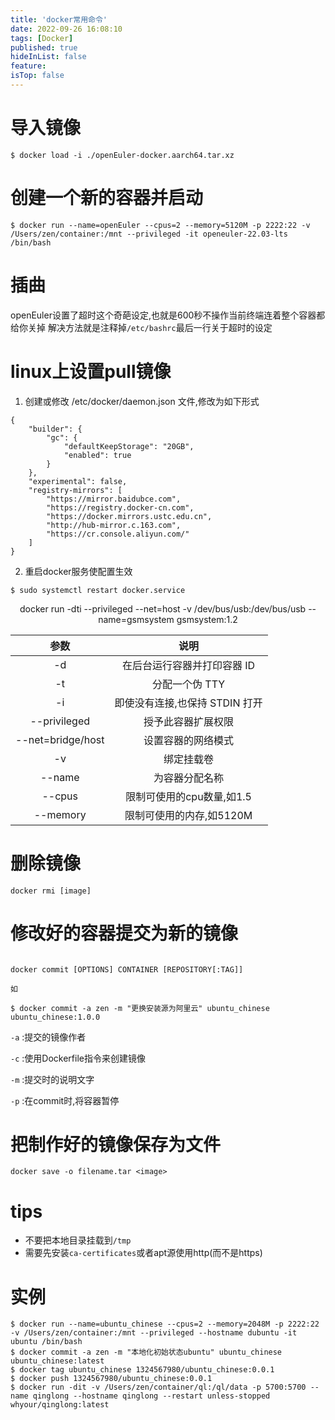```yaml
---
title: 'docker常用命令'
date: 2022-09-26 16:08:10
tags: [Docker]
published: true
hideInList: false
feature: 
isTop: false
---
```

# 导入镜像

```shell
$ docker load -i ./openEuler-docker.aarch64.tar.xz
```

# 创建一个新的容器并启动

```shell
$ docker run --name=openEuler --cpus=2 --memory=5120M -p 2222:22 -v /Users/zen/container:/mnt --privileged -it openeuler-22.03-lts /bin/bash
```

# 插曲

openEuler设置了超时这个奇葩设定,也就是600秒不操作当前终端连着整个容器都给你关掉
解决方法就是注释掉`/etc/bashrc`最后一行关于超时的设定

# linux上设置pull镜像

1. 创建或修改 /etc/docker/daemon.json 文件,修改为如下形式
```shell
{
    "builder": {
        "gc": {
            "defaultKeepStorage": "20GB", 
            "enabled": true
        }
    }, 
    "experimental": false, 
    "registry-mirrors": [
        "https://mirror.baidubce.com", 
        "https://registry.docker-cn.com", 
        "https://docker.mirrors.ustc.edu.cn", 
        "http://hub-mirror.c.163.com", 
        "https://cr.console.aliyun.com/"
    ]
}
```

2. 重启docker服务使配置生效

```shell
$ sudo systemctl restart docker.service
```

<center>docker run -dti --privileged --net=host -v /dev/bus/usb:/dev/bus/usb --name=gsmsystem gsmsystem:1.2</center>

|参数|说明|
|:---:|:---:|
|-d|在后台运行容器并打印容器 ID|
|-t|分配一个伪 TTY|
|-i|即使没有连接,也保持 STDIN 打开|
|--privileged|授予此容器扩展权限|
|--net=bridge/host|设置容器的网络模式|
|-v|绑定挂载卷|
|--name|为容器分配名称|
|--cpus|限制可使用的cpu数量,如1.5|
|--memory|限制可使用的内存,如5120M|

# 删除镜像

```shell
docker rmi [image]
```
# 修改好的容器提交为新的镜像

```shell

docker commit [OPTIONS] CONTAINER [REPOSITORY[:TAG]]

如

$ docker commit -a zen -m "更换安装源为阿里云" ubuntu_chinese ubuntu_chinese:1.0.0

```

`-a` :提交的镜像作者

`-c` :使用Dockerfile指令来创建镜像

`-m` :提交时的说明文字

`-p` :在commit时,将容器暂停

# 把制作好的镜像保存为文件

```shell
docker save -o filename.tar <image>
```

# tips
+ 不要把本地目录挂载到`/tmp`
+ 需要先安装`ca-certificates`或者apt源使用http(而不是https)

# 实例

```shell
$ docker run --name=ubuntu_chinese --cpus=2 --memory=2048M -p 2222:22 -v /Users/zen/container:/mnt --privileged --hostname dubuntu -it ubuntu /bin/bash
$ docker commit -a zen -m "本地化初始状态ubuntu" ubuntu_chinese ubuntu_chinese:latest
$ docker tag ubuntu_chinese 1324567980/ubuntu_chinese:0.0.1
$ docker push 1324567980/ubuntu_chinese:0.0.1
$ docker run -dit -v /Users/zen/container/ql:/ql/data -p 5700:5700 --name qinglong --hostname qinglong --restart unless-stopped whyour/qinglong:latest
```
